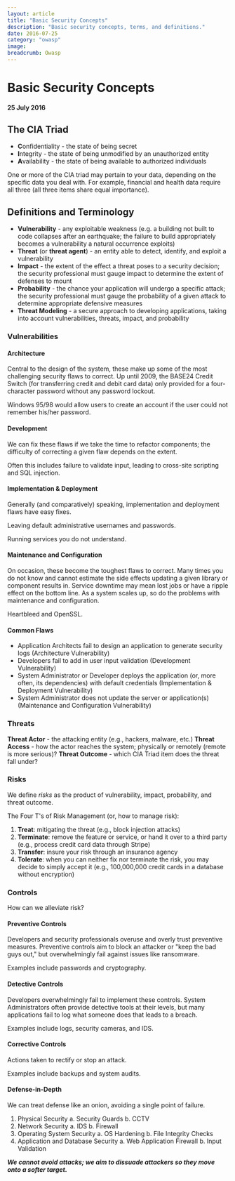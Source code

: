 ```yaml
---
layout: article
title: "Basic Security Concepts"
description: "Basic security concepts, terms, and definitions."
date: 2016-07-25
category: "owasp"
image:
breadcrumb: Owasp
---
```


# Basic Security Concepts
#### 25 July 2016

## The CIA Triad
- **C**onfidentiality - the state of being secret
- **I**ntegrity - the state of being unmodified by an unauthorized entity
- **A**vailability - the state of being available to authorized individuals

One or more of the CIA triad may pertain to your data, depending on the specific data you deal with. For example, financial and health data require all three (all three items share equal importance). 

## Definitions and Terminology
- **Vulnerability** - any exploitable weakness (e.g. a building not built to code collapses after an earthquake; the failure to build appropriately becomes a vulnerability a natural occurrence exploits)
- **Threat** (or **threat agent**) - an entity able to detect, identify, and exploit a vulnerability
- **Impact** - the extent of the effect a threat poses to a security decision; the security professional must gauge impact to determine the extent of defenses to mount
- **Probability** - the chance your application will undergo a specific attack; the security professional must gauge the probability of a given attack to determine appropriate defensive measures 
- **Threat Modeling** - a secure approach to developing applications, taking into account vulnerabilities, threats, impact, and probability
 
### Vulnerabilities
#### Architecture
Central to the design of the system, these make up some of the most challenging security flaws to correct.
Up until 2009, the BASE24 Credit Switch (for transferring credit and debit card data) only provided for a four-character password without any password lockout. 

Windows 95/98 would allow users to create an account if the user could not remember his/her password.

#### Development
We can fix these flaws if we take the time to refactor components; the difficulty of correcting a given flaw depends on the extent. 

Often this includes failure to validate input, leading to cross-site scripting and SQL injection.

#### Implementation & Deployment
Generally (and comparatively) speaking, implementation and deployment flaws have easy fixes.

Leaving default administrative usernames and passwords. 

Running services you do not understand.

#### Maintenance and Configuration
On occasion, these become the toughest flaws to correct. Many times you do not know and cannot estimate the side effects updating a given library or component results in. Service downtime may mean lost jobs or have a ripple effect on the bottom line. As a system scales up, so do the problems with maintenance and configuration.

Heartbleed and OpenSSL.

#### Common Flaws
- Application Architects fail to design an application to generate security logs (Architecture Vulnerability)
- Developers fail to add in user input validation (Development Vulnerability)
- System Administrator or Developer deploys the application (or, more often, its dependencies) with default credentials (Implementation & Deployment Vulnerability)
- System Administrator does not update the server or application(s) (Maintenance and Configuration Vulnerability)

### Threats
**Threat Actor** - the attacking entity (e.g., hackers, malware, etc.)
**Threat Access** - how the actor reaches the system; physically or remotely (remote is more serious)? 
**Threat Outcome** - which CIA Triad item does the threat fall under?  

### Risks
We define _risks_ as the product of vulnerability, impact, probability, and threat outcome.

The Four T's of Risk Management (or, how to manage risk):
1. **Treat**: mitigating the threat (e.g., block injection attacks)
2. **Terminate**: remove the feature or service, or hand it over to a third party (e.g., process credit card data through Stripe)
3. **Transfer**: insure your risk through an insurance agency
4. **Tolerate**: when you can neither fix nor terminate the risk, you may decide to simply accept it (e.g., 100,000,000 credit cards in a database without encryption)
 
### Controls
How can we alleviate risk?

#### Preventive Controls
Developers and security professionals overuse and overly trust preventive measures. Preventive controls aim to block an attacker or "keep the bad guys out," but overwhelmingly fail against issues like ransomware.

Examples include passwords and cryptography.

#### Detective Controls
Developers overwhelmingly fail to implement these controls. System Administrators often provide detective tools at their levels, but many applications fail to log what someone does that leads to a breach.   

Examples include logs, security cameras, and IDS.

#### Corrective Controls
Actions taken to rectify or stop an attack.

Examples include backups and system audits.

#### Defense-in-Depth
We can treat defense like an onion, avoiding a single point of failure.

1. Physical Security
    a. Security Guards
    b. CCTV
2. Network Security
    a. IDS
    b. Firewall
3. Operating System Security
    a. OS Hardening
    b. File Integrity Checks
4. Application and Database Security
    a. Web Application Firewall
    b. Input Validation

_**We cannot avoid attacks; we aim to dissuade attackers so they move onto a softer target.**_
